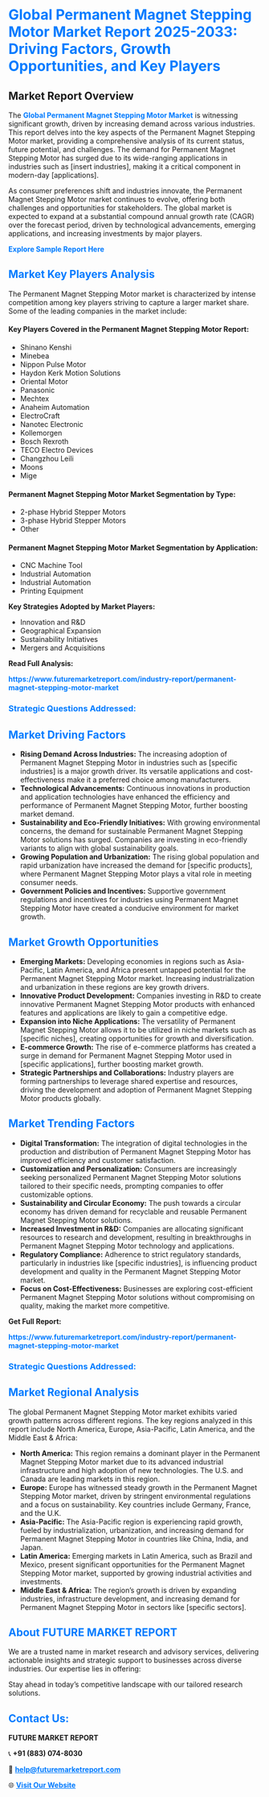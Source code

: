 <h1 style="color: #007BFF;">Global Permanent Magnet Stepping Motor Market Report 2025-2033: Driving Factors, Growth Opportunities, and Key Players</h1>

<section id="overview">
<h2>Market Report Overview</h2>
<p>The <a href="https://www.futuremarketreport.com/industry-report/permanent-magnet-stepping-motor-market" style="color: #007BFF; text-decoration: none;"><strong>Global Permanent Magnet Stepping Motor Market</strong></a> is witnessing significant growth, driven by increasing demand across various industries. This report delves into the key aspects of the Permanent Magnet Stepping Motor market, providing a comprehensive analysis of its current status, future potential, and challenges. The demand for Permanent Magnet Stepping Motor has surged due to its wide-ranging applications in industries such as [insert industries], making it a critical component in modern-day [applications].</p>
<p>As consumer preferences shift and industries innovate, the Permanent Magnet Stepping Motor market continues to evolve, offering both challenges and opportunities for stakeholders. The global market is expected to expand at a substantial compound annual growth rate (CAGR) over the forecast period, driven by technological advancements, emerging applications, and increasing investments by major players.</p>
</section>

<section id="overview">
<p><a href="https://www.futuremarketreport.com/request-sample/reportId=50536" style="color: #007BFF; text-decoration: none;"><strong>Explore Sample Report Here</strong></a></p>
</section>

<section id="key-players">
<h2 style="color: #007BFF;">Market Key Players Analysis</h2>
<p>The Permanent Magnet Stepping Motor market is characterized by intense competition among key players striving to capture a larger market share. Some of the leading companies in the market include:</p>
<h4>Key Players Covered in the Permanent Magnet Stepping Motor Report:</h4>
<ul><li>Shinano Kenshi</li><li>Minebea</li><li>Nippon Pulse Motor</li><li>Haydon Kerk Motion Solutions</li><li>Oriental Motor</li><li>Panasonic</li><li>Mechtex</li><li>Anaheim Automation</li><li>ElectroCraft</li><li>Nanotec Electronic</li><li>Kollemorgen</li><li>Bosch Rexroth</li><li>TECO Electro Devices</li><li>Changzhou Leili</li><li>Moons</li><li>Mige</li></ul>
<h4>Permanent Magnet Stepping Motor Market Segmentation by Type:</h4>
<ul><li>2-phase Hybrid Stepper Motors</li><li>3-phase Hybrid Stepper Motors</li><li>Other</li></ul>

<h4>Permanent Magnet Stepping Motor Market Segmentation by Application:</h4>
<ul><li>CNC Machine Tool</li><li>Industrial Automation</li><li>Industrial Automation</li><li>Printing Equipment</li></ul>
<p><strong>Key Strategies Adopted by Market Players:</strong></p>
<ul>
<li>Innovation and R&D</li>
<li>Geographical Expansion</li>
<li>Sustainability Initiatives</li>
<li>Mergers and Acquisitions</li>
</ul>
</section>

<section>
<p><strong>Read Full Analysis: </strong></p><a href="https://www.futuremarketreport.com/industry-report/permanent-magnet-stepping-motor-market" style="color: #007BFF; text-decoration: none;"><strong>https://www.futuremarketreport.com/industry-report/permanent-magnet-stepping-motor-market</strong></a>
<h3 style="color: #007BFF;">Strategic Questions Addressed:</h3>
</section>

<section id="driving-factors">
<h2 style="color: #007BFF;">Market Driving Factors</h2>
<ul>
<li><strong>Rising Demand Across Industries:</strong> The increasing adoption of Permanent Magnet Stepping Motor in industries such as [specific industries] is a major growth driver. Its versatile applications and cost-effectiveness make it a preferred choice among manufacturers.</li>
<li><strong>Technological Advancements:</strong> Continuous innovations in production and application technologies have enhanced the efficiency and performance of Permanent Magnet Stepping Motor, further boosting market demand.</li>
<li><strong>Sustainability and Eco-Friendly Initiatives:</strong> With growing environmental concerns, the demand for sustainable Permanent Magnet Stepping Motor solutions has surged. Companies are investing in eco-friendly variants to align with global sustainability goals.</li>
<li><strong>Growing Population and Urbanization:</strong> The rising global population and rapid urbanization have increased the demand for [specific products], where Permanent Magnet Stepping Motor plays a vital role in meeting consumer needs.</li>
<li><strong>Government Policies and Incentives:</strong> Supportive government regulations and incentives for industries using Permanent Magnet Stepping Motor have created a conducive environment for market growth.</li>
</ul>
</section>

<section id="growth-opportunities">
<h2 style="color: #007BFF;">Market Growth Opportunities</h2>
<ul>
<li><strong>Emerging Markets:</strong> Developing economies in regions such as Asia-Pacific, Latin America, and Africa present untapped potential for the Permanent Magnet Stepping Motor market. Increasing industrialization and urbanization in these regions are key growth drivers.</li>
<li><strong>Innovative Product Development:</strong> Companies investing in R&D to create innovative Permanent Magnet Stepping Motor products with enhanced features and applications are likely to gain a competitive edge.</li>
<li><strong>Expansion into Niche Applications:</strong> The versatility of Permanent Magnet Stepping Motor allows it to be utilized in niche markets such as [specific niches], creating opportunities for growth and diversification.</li>
<li><strong>E-commerce Growth:</strong> The rise of e-commerce platforms has created a surge in demand for Permanent Magnet Stepping Motor used in [specific applications], further boosting market growth.</li>
<li><strong>Strategic Partnerships and Collaborations:</strong> Industry players are forming partnerships to leverage shared expertise and resources, driving the development and adoption of Permanent Magnet Stepping Motor products globally.</li>
</ul>
</section>

<section id="trending-factors">
<h2 style="color: #007BFF;">Market Trending Factors</h2>
<ul>
<li><strong>Digital Transformation:</strong> The integration of digital technologies in the production and distribution of Permanent Magnet Stepping Motor has improved efficiency and customer satisfaction.</li>
<li><strong>Customization and Personalization:</strong> Consumers are increasingly seeking personalized Permanent Magnet Stepping Motor solutions tailored to their specific needs, prompting companies to offer customizable options.</li>
<li><strong>Sustainability and Circular Economy:</strong> The push towards a circular economy has driven demand for recyclable and reusable Permanent Magnet Stepping Motor solutions.</li>
<li><strong>Increased Investment in R&D:</strong> Companies are allocating significant resources to research and development, resulting in breakthroughs in Permanent Magnet Stepping Motor technology and applications.</li>
<li><strong>Regulatory Compliance:</strong> Adherence to strict regulatory standards, particularly in industries like [specific industries], is influencing product development and quality in the Permanent Magnet Stepping Motor market.</li>
<li><strong>Focus on Cost-Effectiveness:</strong> Businesses are exploring cost-efficient Permanent Magnet Stepping Motor solutions without compromising on quality, making the market more competitive.</li>
</ul>
</section>

<section>
<p><strong>Get Full Report: </strong></p><a href="https://www.futuremarketreport.com/industry-report/permanent-magnet-stepping-motor-market" style="color: #007BFF; text-decoration: none;"><strong>https://www.futuremarketreport.com/industry-report/permanent-magnet-stepping-motor-market</strong></a>
<h3 style="color: #007BFF;">Strategic Questions Addressed:</h3>
</section>


<section id="regional-analysis">
<h2 style="color: #007BFF;">Market Regional Analysis</h2>
<p>The global Permanent Magnet Stepping Motor market exhibits varied growth patterns across different regions. The key regions analyzed in this report include North America, Europe, Asia-Pacific, Latin America, and the Middle East & Africa:</p>
<ul>
<li><strong>North America:</strong> This region remains a dominant player in the Permanent Magnet Stepping Motor market due to its advanced industrial infrastructure and high adoption of new technologies. The U.S. and Canada are leading markets in this region.</li>
<li><strong>Europe:</strong> Europe has witnessed steady growth in the Permanent Magnet Stepping Motor market, driven by stringent environmental regulations and a focus on sustainability. Key countries include Germany, France, and the U.K.</li>
<li><strong>Asia-Pacific:</strong> The Asia-Pacific region is experiencing rapid growth, fueled by industrialization, urbanization, and increasing demand for Permanent Magnet Stepping Motor in countries like China, India, and Japan.</li>
<li><strong>Latin America:</strong> Emerging markets in Latin America, such as Brazil and Mexico, present significant opportunities for the Permanent Magnet Stepping Motor market, supported by growing industrial activities and investments.</li>
<li><strong>Middle East & Africa:</strong> The region’s growth is driven by expanding industries, infrastructure development, and increasing demand for Permanent Magnet Stepping Motor in sectors like [specific sectors].</li>
</ul>
</section>

<footer>
<h2 style="color: #007BFF;">About FUTURE MARKET REPORT</h2>
<p>We are a trusted name in market research and advisory services, delivering actionable insights and strategic support to businesses across diverse industries. Our expertise lies in offering:</p>

<p>Stay ahead in today’s competitive landscape with our tailored research solutions.</p>

<h2 style="color: #007BFF;">Contact Us:</h2>
<p><strong>FUTURE MARKET REPORT</strong></p>
<p>📞 <strong>+91 (883) 074-8030</strong></p>
<p>📧 <strong><a href="mailto:help@futuremarketreport.com" style="color: #007BFF;">help@futuremarketreport.com</a></strong></p>
<p>🌐 <strong><a href="https://www.futuremarketreport.com/" style="color: #007BFF;">Visit Our Website</a></strong></p>
</footer>